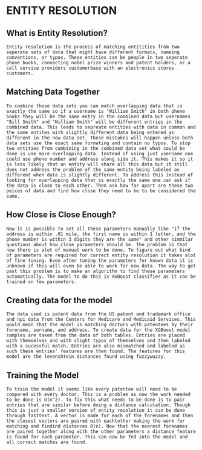 # ENTITY RESOLUTION

## What is Entity Resolution?
    Entity resolution is the process of matching entitities from two seperate sets of data that might have different formats, nameing conventions, or typos. These entities can be people in two seperate phone books, connecting nobel prize winners and patent holders, or a cell service providers customerbase with an electronics stores customers. 

## Matching Data Together
    To combine these data sets you can match overlapping data that is exactly the same so if a username is "William Smith" in both phone books they will be the same entry in the combined data but usernames "Bill Smith" and "William Smith" will be different entries in the combined data. This leads to sepreate entities with data in common and the same entites with slightly different data being entered as different in the new data set. These mistakes will happen unless both data sets use the exact same formating and contain no typos. To stop two entities from combining in the combined data set what could be done is use more overlapping data. Instead of using just username one could use phone number and address along side it. This makes it so it is less likely that an entity will share all this data but it still does not address the problem of the same entity being labeled as different when data is slightly different. To address this instead of looking for overlapping data that is exactly the same one can ask if the data is close to each other. Then ask how far apart are these two peices of data and find how close they need to be to be considered the same. 

## How Close is Close Enough?    
    Now it is possible to set all these parameters manually like "if the address is within .01 mile, the first name is within 1 letter, and the phone number is within 3 digits they are the same" and other simmilar questions about how close parameters should be. The problem is that now there is alot of manual work to be done. To figure out what kind of parameters are required for correct entity resolution it takes alot of fine tuning. Even after tuning the parameters for known data it is unknown if this will even be able to work for new data. The way to get past this problem is to make an algorithm to find these parameters automatically. The model to do this is XGBoost classifier as it can be trained on few parameters. 

## Creating data for the model
    The data used is patent data from the US patent and trademark office and npi data from the Centers for Medicare and Medicaid Services. This would mean that the model is matching doctors with patentees by their forename, surname, and address. To create data for the XGBoost model samples are taken from the data of both tables. Entries are placed with themselves and with slight typos of themselves and then labeled with a sucessful match. Entries are also mismatched and labeled as such these entries' features are then found. The features for this model are the levenshtein distances found using fuzzywuzzy.
    
## Training the Model
    To train the model it seems like every patentee will need to be compared with every doctor. This is a problem as now the work needed to be done is O(n^2). To fix this what needs to be done is to pair entries that are similar before doing a distance calculation. Though this is just a smaller version of entity resolution it can be done through fasttext. A vector is made for each of the forenames and then the closest vectors are paired with eachtother making the work for matching and findind distances O(n). Now that the nearest forenames are paired together along with the other parameters a distance feature is found for each parameter. This can now be fed into the model and all correct matches are found.